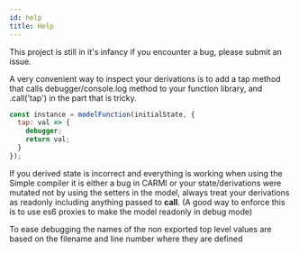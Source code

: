 ```yaml
---
id: help
title: Help
---
```


This project is still in it's infancy if you encounter a bug, please submit an issue.

A very convenient way to inspect your derivations is to add a tap method that calls debugger/console.log method to your
function library, and <value>.call('tap') in the part that is tricky.

```js
const instance = modelFunction(initialState, {
  tap: val => {
    debugger;
    return val;
  }
});
```

If you derived state is incorrect and everything is working when using the Simple compiler it is either a bug in CARMI
or your state/derivations were mutated not by using the setters in the model, always treat your derivations as
readonly including anything passed to **call**. (A good way to enforce this is to use es6 proxies to make the model
readonly in debug mode)

To ease debugging the names of the non exported top level values are based on the filename and line number where they
are defined
